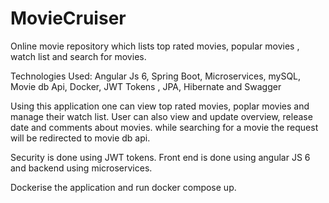 # MovieCruiser
Online movie repository which lists top rated movies, popular movies , watch list and search for movies.


Technologies Used:
Angular Js 6, Spring Boot, Microservices, mySQL, Movie db Api, Docker, JWT Tokens , JPA, Hibernate and Swagger


Using this application one can view top rated movies, poplar movies and manage their watch list.
User can also view and update overview, release date and comments about movies. while searching for a movie the
request will be redirected to movie db api.

Security is done using JWT tokens. 
Front end is done using angular JS 6 and backend using microservices.

Dockerise  the application and run docker compose up.


